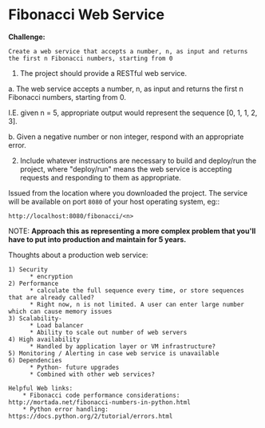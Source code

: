 # Fibonacci Web Service
**Challenge:**

```Create a web service that accepts a number, n, as input and returns the first n Fibonacci numbers, starting from 0```

1. The project should provide a RESTful web service.

  a. The web service accepts a number, n, as input and returns the first n Fibonacci numbers, starting from 0. 
  
  I.E. given n  = 5, appropriate output would represent the sequence [0, 1, 1, 2, 3].

  b. Given a negative number or non integer, respond with an appropriate error.

2. Include whatever instructions are necessary to build and deploy/run the project, where "deploy/run" means the web service is accepting requests and responding to them as appropriate.

Issued from the location where you downloaded the project. The service will be
available on port ``8080`` of your host operating system, eg::

  ``http://localhost:8080/fibonacci/<n>``

NOTE: 
    **Approach this as representing a more complex problem that you'll have to put into production and maintain for 5 years.**

Thoughts about a production web service:
```
1) Security
      * encryption
2) Performance
      * calculate the full sequence every time, or store sequences that are already called?
      * Right now, n is not limited. A user can enter large number which can cause memory issues
3) Scalability-
      * Load balancer
      * Ability to scale out number of web servers
4) High availability
      * Handled by application layer or VM infrastructure?
5) Monitoring / Alerting in case web service is unavailable
6) Dependencies
      * Python- future upgrades
      * Combined with other web services?
```

```
Helpful Web links:
    * Fibonacci code performance considerations: http://mortada.net/fibonacci-numbers-in-python.html
    * Python error handling: https://docs.python.org/2/tutorial/errors.html
```
